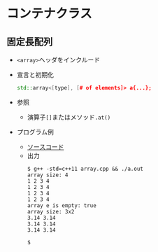 # コンテナクラス

## 固定長配列
- `<array>`ヘッダをインクルード
- 宣言と初期化
  ```cpp
  std::array<[type], [# of elements]> a{...};
  ```
- 参照
  - 演算子`[]`またはメソッド`.at()`

- プログラム例
   - [ソースコード](src/array.cpp)
   - 出力
     ```
     $ g++ -std=c++11 array.cpp && ./a.out 
     array size: 4
     1 2 3 4
     1 2 3 4
     1 2 3 4
     1 2 3 4
     array e is empty: true
     array size: 3x2
     3.14 3.14
     3.14 3.14
     3.14 3.14
     
     $ 
     ```
